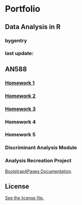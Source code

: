 
# Portfolio
## Data Analysis in R
### bygentry
### last update: 

## AN588
### [Homework 1](https://bygentry.github.io/AN588/HTMLs/homework1.html)
### [Homework 2](https://bygentry.github.io/AN588/HTMLs/homework2.html)
### [Homework 3](https://bygentry.github.io/AN588/HTMLs/homework3.html)
### Homework 4
### Homework 5
### Discriminant Analysis Module
### Analysis Recreation Project


[Bootstrap4Pages Documentation](https://nicolas-van.github.io/bootstrap-4-github-pages/).



## License

[See the license file.](./LICENSE.md)
